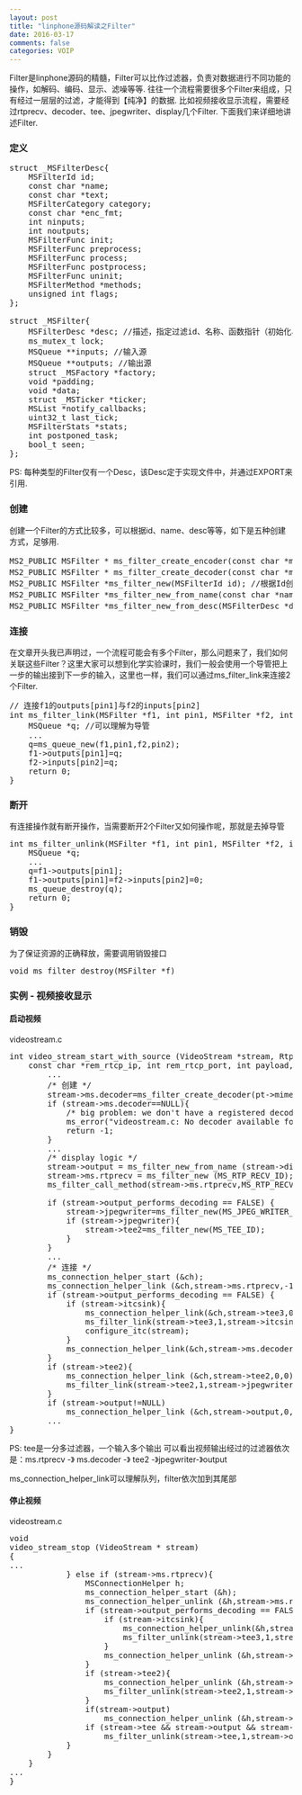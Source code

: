 ```yaml
---
layout: post
title: "linphone源码解读之Filter"
date: 2016-03-17
comments: false
categories: VOIP
---
```


Filter是linphone源码的精髓，Filter可以比作过滤器，负责对数据进行不同功能的操作，如解码、编码、显示、滤噪等等. 往往一个流程需要很多个Filter来组成，只有经过一层层的过滤，才能得到【纯净】的数据. 比如视频接收显示流程，需要经过rtprecv、decoder、tee、jpegwriter、display几个Filter. 下面我们来详细地讲述Filter.

### 定义
<pre>
struct _MSFilterDesc{
	MSFilterId id;
	const char *name;
	const char *text;
	MSFilterCategory category;
	const char *enc_fmt;
	int ninputs;
	int noutputs;
	MSFilterFunc init;
	MSFilterFunc preprocess;
	MSFilterFunc process;
	MSFilterFunc postprocess;
	MSFilterFunc uninit;
	MSFilterMethod *methods;
	unsigned int flags;
};

struct _MSFilter{
	MSFilterDesc *desc; //描述，指定过滤id、名称、函数指针（初始化、预处理、处理、反初始化）
	ms_mutex_t lock;
	MSQueue **inputs; //输入源
	MSQueue **outputs; //输出源
	struct _MSFactory *factory;
	void *padding;
	void *data;
	struct _MSTicker *ticker;
	MSList *notify_callbacks;
	uint32_t last_tick;
	MSFilterStats *stats;
	int postponed_task;
	bool_t seen;
};
</pre>
PS: 每种类型的Filter仅有一个Desc，该Desc定于实现文件中，并通过EXPORT来引用.

### 创建
创建一个Filter的方式比较多，可以根据id、name、desc等等，如下是五种创建方式，足够用.
<pre>
MS2_PUBLIC MSFilter * ms_filter_create_encoder(const char *mime); //创建编码Filter
MS2_PUBLIC MSFilter * ms_filter_create_decoder(const char *mime); //创建解码Filter
MS2_PUBLIC MSFilter *ms_filter_new(MSFilterId id); //根据Id创建Filter
MS2_PUBLIC MSFilter *ms_filter_new_from_name(const char *name); //根据名称创建Filter
MS2_PUBLIC MSFilter *ms_filter_new_from_desc(MSFilterDesc *desc); //根据描述创建Filter
</pre>

### 连接

在文章开头我已声明过，一个流程可能会有多个Filter，那么问题来了，我们如何关联这些Filter？这里大家可以想到化学实验课时，我们一般会使用一个导管把上一步的输出接到下一步的输入，这里也一样，我们可以通过ms_filter_link来连接2个Filter.

<pre>
// 连接f1的outputs[pin1]与f2的inputs[pin2]
int ms_filter_link(MSFilter *f1, int pin1, MSFilter *f2, int pin2){
	MSQueue *q; //可以理解为导管
	...
	q=ms_queue_new(f1,pin1,f2,pin2);
	f1->outputs[pin1]=q;
	f2->inputs[pin2]=q;
	return 0;
}
</pre>

### 断开
有连接操作就有断开操作，当需要断开2个Filter又如何操作呢，那就是去掉导管
<pre>
int ms_filter_unlink(MSFilter *f1, int pin1, MSFilter *f2, int pin2){
	MSQueue *q;
	...
	q=f1->outputs[pin1];
	f1->outputs[pin1]=f2->inputs[pin2]=0;
	ms_queue_destroy(q);
	return 0;
}
</pre>

### 销毁
为了保证资源的正确释放，需要调用销毁接口
<pre>
void ms_filter_destroy(MSFilter *f)
</pre>


### 实例 - 视频接收显示

#### 启动视频

videostream.c
<pre>
int video_stream_start_with_source (VideoStream *stream, RtpProfile *profile, const char *rem_rtp_ip, int rem_rtp_port,
	const char *rem_rtcp_ip, int rem_rtcp_port, int payload, int jitt_comp, MSWebCam* cam, MSFilter* source, bool_t discard_decode_error){
		...
		/* 创建 */
		stream->ms.decoder=ms_filter_create_decoder(pt->mime_type);
		if (stream->ms.decoder==NULL){
			/* big problem: we don't have a registered decoderfor this payload...*/
			ms_error("videostream.c: No decoder available for payload %i:%s.",payload,pt->mime_type);
			return -1;
		}
		...
		/* display logic */
		stream->output = ms_filter_new_from_name (stream->display_name);
		stream->ms.rtprecv = ms_filter_new (MS_RTP_RECV_ID);
		ms_filter_call_method(stream->ms.rtprecv,MS_RTP_RECV_SET_SESSION,stream->ms.sessions.rtp_session);

		if (stream->output_performs_decoding == FALSE) {
			stream->jpegwriter=ms_filter_new(MS_JPEG_WRITER_ID);
			if (stream->jpegwriter){
				stream->tee2=ms_filter_new(MS_TEE_ID);
			}
		}
		...
		/* 连接 */
		ms_connection_helper_start (&ch);
		ms_connection_helper_link (&ch,stream->ms.rtprecv,-1,0);
		if (stream->output_performs_decoding == FALSE) {
			if (stream->itcsink){
				ms_connection_helper_link(&ch,stream->tee3,0,0);
				ms_filter_link(stream->tee3,1,stream->itcsink,0);
				configure_itc(stream);
			}
			ms_connection_helper_link(&ch,stream->ms.decoder,0,0);
		}
		if (stream->tee2){
			ms_connection_helper_link (&ch,stream->tee2,0,0);
			ms_filter_link(stream->tee2,1,stream->jpegwriter,0);
		}
		if (stream->output!=NULL)
			ms_connection_helper_link (&ch,stream->output,0,-1);
		...
}
</pre>
PS: tee是一分多过滤器，一个输入多个输出
可以看出视频输出经过的过滤器依次是：ms.rtprecv -》 ms.decoder -》 tee2 -》jpegwriter-》output

ms_connection_helper_link可以理解队列，filter依次加到其尾部

#### 停止视频
videostream.c
<pre>
void
video_stream_stop (VideoStream * stream)
{
...
			} else if (stream->ms.rtprecv){
				MSConnectionHelper h;
				ms_connection_helper_start (&h);
				ms_connection_helper_unlink (&h,stream->ms.rtprecv,-1,0);
				if (stream->output_performs_decoding == FALSE) {
					if (stream->itcsink){
						ms_connection_helper_unlink(&h,stream->tee3,0,0);
						ms_filter_unlink(stream->tee3,1,stream->itcsink,0);
					}
					ms_connection_helper_unlink (&h,stream->ms.decoder,0,0);
				}
				if (stream->tee2){
					ms_connection_helper_unlink (&h,stream->tee2,0,0);
					ms_filter_unlink(stream->tee2,1,stream->jpegwriter,0);
				}
				if(stream->output)
					ms_connection_helper_unlink (&h,stream->output,0,-1);
				if (stream->tee && stream->output && stream->output2==NULL)
					ms_filter_unlink(stream->tee,1,stream->output,1);
			}
		}
	}
...
}
</pre>
